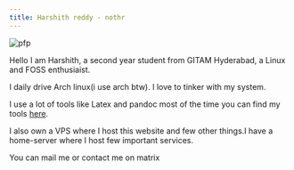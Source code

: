 ```yaml
---
title: Harshith reddy - nothr
---
```


![pfp](/static/pfp1.jpg)

Hello I am Harshith, a second year student from GITAM Hyderabad, a Linux and FOSS enthusiaist.

I daily drive Arch linux(i use arch btw). I love to tinker with my system.

I use a lot of tools like Latex and pandoc most of the time you can find my tools [here](/tools.html).

I also own a VPS where I host this website and few other things.I have a home-server where I host few important services.

You can mail me or contact me on matrix
